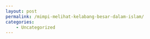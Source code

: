 ```yaml
---
layout: post
permalink: /mimpi-melihat-kelabang-besar-dalam-islam/
categories:
    - Uncategorized
---
```


